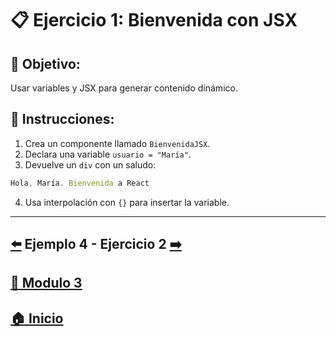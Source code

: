# 📋  Ejercicio 1: Bienvenida con JSX

## 🎯 Objetivo:
Usar variables y JSX para generar contenido dinámico.

## 📝 Instrucciones:
1. Crea un componente llamado `BienvenidaJSX`.
2. Declara una variable `usuario = "María"`.
3. Devuelve un `div` con un saludo:
  ```jsx
  Hola, María. Bienvenida a React
  ```
4. Usa interpolación con `{}` para insertar la variable.

---

##  [⬅️](../Ejemplos/Ejemplo_4.md) Ejemplo 4 - Ejercicio 2 [➡️](./Ejercicio_2.md)

## [📄 Modulo 3](../Modulo_3.md) 

## [🏠 Inicio](../../README.md) 
